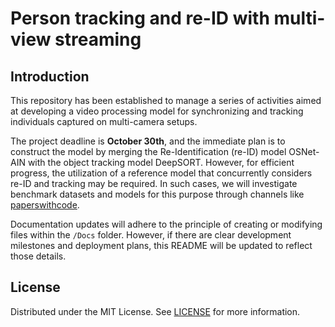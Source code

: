 # Person tracking and re-ID with multi-view streaming

## Introduction

This repository has been established to manage a series of activities aimed at developing a video processing model for synchronizing and tracking individuals captured on multi-camera setups.

The project deadline is **October 30th**, and the immediate plan is to construct the model by merging the Re-Identification (re-ID) model OSNet-AIN with the object tracking model DeepSORT. However, for efficient progress, the utilization of a reference model that concurrently considers re-ID and tracking may be required. In such cases, we will investigate benchmark datasets and models for this purpose through channels like [paperswithcode](https://paperswithcode.com/datasets?task=person-re-identification).

Documentation updates will adhere to the principle of creating or modifying files within the `/Docs` folder. However, if there are clear development milestones and deployment plans, this README will be updated to reflect those details.

## License

Distributed under the MIT License. See [LICENSE](LICENSE) for more information.
